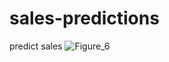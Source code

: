 # sales-predictions
predict sales
![Figure_6](https://user-images.githubusercontent.com/82603737/119213975-1076e000-ba78-11eb-9f1b-a70aa0624799.png)


